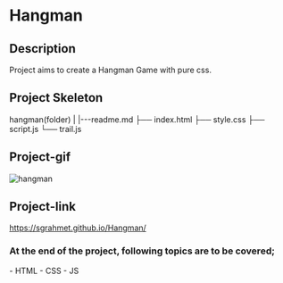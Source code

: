 # Hangman
## Description
Project aims to create a Hangman Game with pure css.
## Project Skeleton

hangman(folder)
|
|---readme.md
├── index.html
├── style.css
├── script.js
└── trail.js

## Project-gif
![hangman](https://user-images.githubusercontent.com/123119953/230372864-0b5743fd-9e1f-4b5d-9af4-f389d4e44362.gif)


## Project-link
https://sgrahmet.github.io/Hangman/
### At the end of the project, following topics are to be covered;
- HTML
- CSS
- JS
